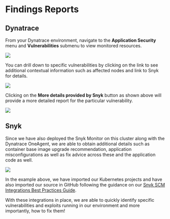 # Findings Reports

## Dynatrace

From your Dynatrace environment, navigate to the **Application Security** menu and **Vulnerabilities** submenu to view monitored resources.

![](https://github.com/snyk/user-docs/tree/695c746d1b207ffdf923b84e4590d31b29e2cc73/docs/.gitbook/assets/dynatrace-vuln-01.png)

You can drill down to specific vulnerabilities by clicking on the link to see additional contextual information such as affected nodes and link to Snyk for details.

![](https://github.com/snyk/user-docs/tree/695c746d1b207ffdf923b84e4590d31b29e2cc73/docs/.gitbook/assets/dynatrace-vuln-02.png)

Clicking on the **More details provided by Snyk** button as shown above will provide a more detailed report for the particular vulnerability.

![](https://github.com/snyk/user-docs/tree/695c746d1b207ffdf923b84e4590d31b29e2cc73/docs/.gitbook/assets/dynatrace-vuln-03.png)

## Snyk

Since we have also deployed the Snyk Monitor on this cluster along with the Dynatrace OneAgent, we are able to obtain additional details such as container base image upgrade recommendation, application misconfigurations as well as fix advice across these and the application code as well.

![](https://github.com/snyk/user-docs/tree/695c746d1b207ffdf923b84e4590d31b29e2cc73/docs/.gitbook/assets/snyk-vulns-01.png)

In the example above, we have imported our Kubernetes projects and have also imported our source in GitHub following the guidance on our [Snyk SCM Integrations Best Practices Guide](https://support.snyk.io/hc/en-us/articles/360018010597-Snyk-SCM-integration-good-practices).

With these integrations in place, we are able to quickly identify specific vulnerabilities and exploits running in our environment and more importantly, how to fix them!

